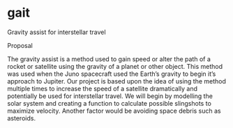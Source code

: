 # gait
Gravity assist for interstellar travel

Proposal


The gravity assist is a method used to gain speed or alter the path of
a rocket or satellite using the gravity of a planet or other object.
This method was used when the Juno spacecraft used the Earth’s gravity
to begin it’s approach to Jupiter. Our project is based upon the idea
of using the method multiple times to increase the speed of a
satellite dramatically and potentially be used for interstellar
travel. We will begin by modelling the solar system and creating a
function to calculate possible slingshots to maximize velocity.
Another factor would be avoiding space debris such as asteroids.
